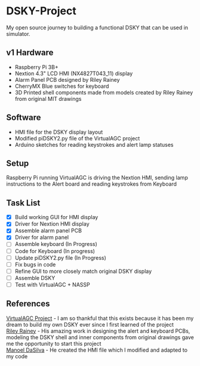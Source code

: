 # DSKY-Project
My open source journey to building a functional DSKY that can be used in simulator. 
 
## v1 Hardware
 - Raspberry Pi 3B+
 - Nextion 4.3" LCD HMI (NX4827T043_11) display
 - Alarm Panel PCB designed by Riley Rainey
 - CherryMX Blue switches for keyboard
 - 3D Printed shell components made from models created by Riley Rainey from original MIT drawings
 
## Software
 - HMI file for the DSKY display layout
 - Modified piDSKY2.py file of the VirtualAGC project
 - Arduino sketches for reading keystrokes and alert lamp statuses
 
## Setup
Raspberry Pi running VirtualAGC is driving the Nextion HMI, sending lamp instructions to the Alert board and reading keystrokes from Keyboard

## Task List
- [x] Build working GUI for HMI display
- [x] Driver for Nextion HMI display
- [x] Assemble alarm panel PCB
- [x] Driver for alarm panel
- [ ] Assemble keyboard (In Progress)
- [ ] Code for Keyboard (In progress)
- [ ] Update piDSKY2.py file (In Progress)
- [ ] Fix bugs in code
- [ ] Refine GUI to more closely match original DSKY display
- [ ] Assemble DSKY
- [ ] Test with VirtualAGC + NASSP

## References
 [VirtualAGC Project](https://www.ibiblio.org/apollo/) - I am so thankful that this exists because it has been my dream to build my own DSKY ever since I first learned of the
 project\
 [Riley Rainey](https://github.com/rrainey) - His amazing work in designing the alert and keyboard PCBs, modeling the DSKY shell and inner components from original drawings gave
 me the opportunity to start this project\
 [Manoel DaSilva](https://github.com/ManoDaSilva) - He created the HMI file which I modified and adapted to my code

